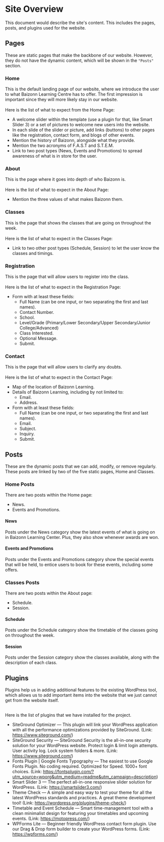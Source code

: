 # Site Overview
This document would describe the site's content. This includes the pages, posts, and plugins used for the website.

## Pages
These are static pages that make the backbone of our website. However, they do not have the dynamic content, which will be shown in the `"Posts"` section.

### Home
This is the default landing page of our website, where we introduce the user to what Baizonn Learning Centre has to offer. The first impression is important since they will more likely stay in our website.<br><br>
Here is the list of what to expect from the Home Page:
- A welcome slider within the template (use a plugin for that, like Smart Slider 3) or a set of pictures to welcome new users into the website.
- In each slide of the slider or picture, add links (buttons) to other pages like the registration, contact form, and blogs of other events.
- Mention the history of Baizonn, alongside what they provide.
- Mention the two acronyms of F.A.S.T and S.T.E.M.
- Link to two post types (News, Events and Promotions) to spread awareness of what is in store for the user.

### About
This is the page where it goes into depth of who Baizonn is.<br><br>
Here is the list of what to expect in the About Page:
- Mention the three values of what makes Baizonn them.

### Classes
This is the page that shows the classes that are going on throughout the week.<br><br>
Here is the list of what to expect in the Classes Page:
- Link to two other post types (Schedule, Session) to let the user know the classes and timings.

### Registration
This is the page that will allow users to register into the class.<br><br>
Here is the list of what to expect in the Registration Page:
- Form with at least these fields:
    - Full Name (can be one input, or two separating the first and last names).
    - Contact Number.
    - School.
    - Level/Grade (Primary/Lower Secondary/Upper Secondary/Junior College/Advanced)
    - Class Interested.
    - Optional Message.
    - Submit.

### Contact
This is the page that will allow users to clarify any doubts.<br><br>
Here is the list of what to expect in the Contact Page:
- Map of the location of Baizonn Learning.
- Details of Baizonn Learning, including by not limited to:
    - Email.
    - Address.
- Form with at least these fields:
    - Full Name (can be one input, or two separating the first and last names).
    - Email.
    - Subject.
    - Inquiry.
    - Submit.

## Posts
These are the dynamic posts that we can add, modify, or remove regularly. These posts are linked by two of the five static pages, Home and Classes.

### Home Posts
There are two posts within the Home page:
- News.
- Events and Promotions.

#### News
Posts under the News category show the latest events of what is going on in Baizonn Learning Center. Plus, they also show whenever awards are won.

#### Events and Promotions
Posts under the Events and Promotions category show the special events that will be held, to entice users to book for these events, including some offers.

### Classes Posts
There are two posts within the About page:
- Schedule.
- Session.

#### Schedule
Posts under the Schedule category show the timetable of the classes going on throughout the week.

#### Session
Posts under the Session category show the classes available, along with the description of each class.

## Plugins

Plugins help us in adding additional features to the existing WordPress tool, which allows us to add important items into the website that we just cannot get from the website itself.<br><br>

Here is the list of plugins that we have installed for the project.
- SiteGround Optimizer — This plugin will link your WordPress application with all the performance optimizations provided by SiteGround. (Link: <a href="https://www.siteground.com/">https://www.siteground.com/</a>)
- SiteGround Security — SiteGround Security is the all-in-one security solution for your WordPress website. Protect login & limit login attempts. User activity log. Lock system folders & more. (Link: <a href="https://www.siteground.com/">https://www.siteground.com/</a>)
- Fonts Plugin | Google Fonts Typography — The easiest to use Google Fonts Plugin. No coding required. Optimized for Speed. 1000+ font choices. (Link: <a href="https://fontsplugin.com/?utm_source=wporg&utm_medium=readme&utm_campaign=description">https://fontsplugin.com/?utm_source=wporg&utm_medium=readme&utm_campaign=description</a>)
- Smart Slider 3 — The perfect all-in-one responsive slider solution for WordPress. (Link: <a href="https://smartslider3.com/">https://smartslider3.com/</a>)
- Theme Check — A simple and easy way to test your theme for all the latest WordPress standards and practices. A great theme development tool! (Link: <a href="https://wordpress.org/plugins/theme-check/">https://wordpress.org/plugins/theme-check/</a>)
- Timetable and Event Schedule — Smart time-management tool with a clean minimalist design for featuring your timetables and upcoming events. (Link: <a href="https://motopress.com/">https://motopress.com/</a>)
- WPForms Lite — Beginner friendly WordPress contact form plugin. Use our Drag & Drop form builder to create your WordPress forms. (Link: <a href="https://wpforms.com/">https://wpforms.com/</a>)